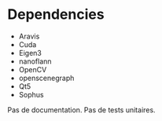 Dependencies
============

* Aravis
* Cuda
* Eigen3
* nanoflann
* OpenCV
* openscenegraph
* Qt5
* Sophus

Pas de documentation.
Pas de tests unitaires.
